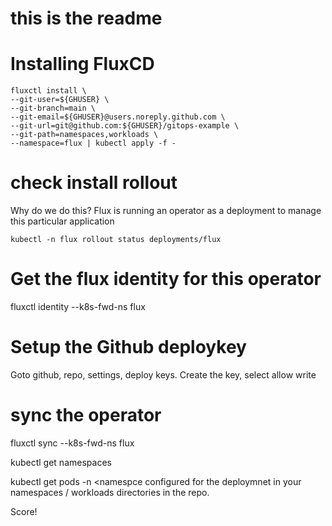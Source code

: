 # this is the readme


# Installing FluxCD

```
fluxctl install \
--git-user=${GHUSER} \
--git-branch=main \
--git-email=${GHUSER}@users.noreply.github.com \
--git-url=git@github.com:${GHUSER}/gitops-example \
--git-path=namespaces,workloads \
--namespace=flux | kubectl apply -f -
```
# check install rollout
Why do we do this?  Flux is running an operator as a deployment to manage this particular application
```
kubectl -n flux rollout status deployments/flux
```
# Get the flux identity for this operator
fluxctl identity --k8s-fwd-ns flux

# Setup the Github deploykey
Goto github, repo, settings, deploy keys.  Create the key, select allow write

# sync the operator
fluxctl sync --k8s-fwd-ns flux

kubectl get namespaces

kubectl get pods -n <namespce configured for the deploymnet in your namespaces / workloads directories in the repo.

Score!
